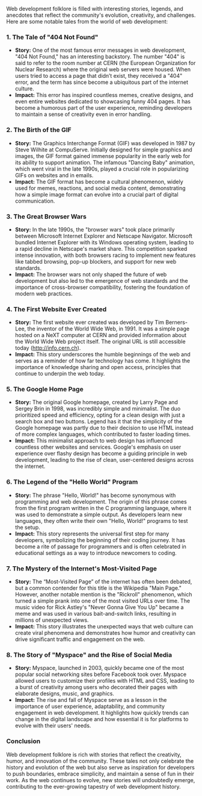 Web development folklore is filled with interesting stories, legends, and anecdotes that reflect the community's evolution, creativity, and challenges. Here are some notable tales from the world of web development:

### 1. **The Tale of "404 Not Found"**
- **Story:** One of the most famous error messages in web development, "404 Not Found," has an interesting backstory. The number "404" is said to refer to the room number at CERN (the European Organization for Nuclear Research) where the original web servers were housed. When users tried to access a page that didn’t exist, they received a "404" error, and the term has since become a ubiquitous part of the internet culture.
- **Impact:** This error has inspired countless memes, creative designs, and even entire websites dedicated to showcasing funny 404 pages. It has become a humorous part of the user experience, reminding developers to maintain a sense of creativity even in error handling.

### 2. **The Birth of the GIF**
- **Story:** The Graphics Interchange Format (GIF) was developed in 1987 by Steve Wilhite at CompuServe. Initially designed for simple graphics and images, the GIF format gained immense popularity in the early web for its ability to support animation. The infamous "Dancing Baby" animation, which went viral in the late 1990s, played a crucial role in popularizing GIFs on websites and in emails.
- **Impact:** The GIF format has become a cultural phenomenon, widely used for memes, reactions, and social media content, demonstrating how a simple image format can evolve into a crucial part of digital communication.

### 3. **The Great Browser Wars**
- **Story:** In the late 1990s, the "browser wars" took place primarily between Microsoft Internet Explorer and Netscape Navigator. Microsoft bundled Internet Explorer with its Windows operating system, leading to a rapid decline in Netscape's market share. This competition sparked intense innovation, with both browsers racing to implement new features like tabbed browsing, pop-up blockers, and support for new web standards.
- **Impact:** The browser wars not only shaped the future of web development but also led to the emergence of web standards and the importance of cross-browser compatibility, fostering the foundation of modern web practices.

### 4. **The First Website Ever Created**
- **Story:** The first website ever created was developed by Tim Berners-Lee, the inventor of the World Wide Web, in 1991. It was a simple page hosted on a NeXT computer at CERN and provided information about the World Wide Web project itself. The original URL is still accessible today (http://info.cern.ch).
- **Impact:** This story underscores the humble beginnings of the web and serves as a reminder of how far technology has come. It highlights the importance of knowledge sharing and open access, principles that continue to underpin the web today.

### 5. **The Google Home Page**
- **Story:** The original Google homepage, created by Larry Page and Sergey Brin in 1998, was incredibly simple and minimalist. The duo prioritized speed and efficiency, opting for a clean design with just a search box and two buttons. Legend has it that the simplicity of the Google homepage was partly due to their decision to use HTML instead of more complex languages, which contributed to faster loading times.
- **Impact:** This minimalist approach to web design has influenced countless other websites and services. Google's emphasis on user experience over flashy design has become a guiding principle in web development, leading to the rise of clean, user-centered designs across the internet.

### 6. **The Legend of the "Hello World" Program**
- **Story:** The phrase "Hello, World!" has become synonymous with programming and web development. The origin of this phrase comes from the first program written in the C programming language, where it was used to demonstrate a simple output. As developers learn new languages, they often write their own "Hello, World!" programs to test the setup.
- **Impact:** This story represents the universal first step for many developers, symbolizing the beginning of their coding journey. It has become a rite of passage for programmers and is often celebrated in educational settings as a way to introduce newcomers to coding.

### 7. **The Mystery of the Internet's Most-Visited Page**
- **Story:** The “Most-Visited Page” of the internet has often been debated, but a common contender for this title is the Wikipedia "Main Page." However, another notable mention is the "Rickroll" phenomenon, which turned a simple prank into one of the most visited URLs over time. The music video for Rick Astley's "Never Gonna Give You Up" became a meme and was used in various bait-and-switch links, resulting in millions of unexpected views.
- **Impact:** This story illustrates the unexpected ways that web culture can create viral phenomena and demonstrates how humor and creativity can drive significant traffic and engagement on the web.

### 8. **The Story of "Myspace" and the Rise of Social Media**
- **Story:** Myspace, launched in 2003, quickly became one of the most popular social networking sites before Facebook took over. Myspace allowed users to customize their profiles with HTML and CSS, leading to a burst of creativity among users who decorated their pages with elaborate designs, music, and graphics.
- **Impact:** The rise and fall of Myspace serve as a lesson in the importance of user experience, adaptability, and community engagement in web development. It highlights how quickly trends can change in the digital landscape and how essential it is for platforms to evolve with their users' needs.

### Conclusion
Web development folklore is rich with stories that reflect the creativity, humor, and innovation of the community. These tales not only celebrate the history and evolution of the web but also serve as inspiration for developers to push boundaries, embrace simplicity, and maintain a sense of fun in their work. As the web continues to evolve, new stories will undoubtedly emerge, contributing to the ever-growing tapestry of web development history.